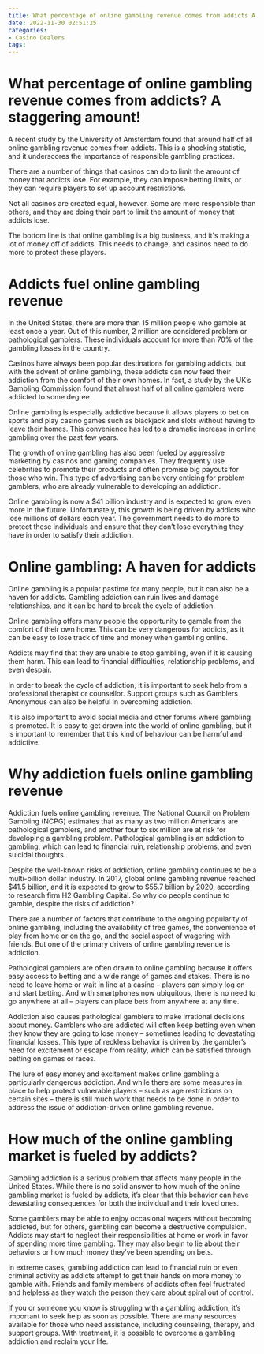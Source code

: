 ```yaml
---
title: What percentage of online gambling revenue comes from addicts A staggering amount!
date: 2022-11-30 02:51:25
categories:
- Casino Dealers
tags:
---
```



#  What percentage of online gambling revenue comes from addicts? A staggering amount!

A recent study by the University of Amsterdam found that around half of all online gambling revenue comes from addicts. This is a shocking statistic, and it underscores the importance of responsible gambling practices.

There are a number of things that casinos can do to limit the amount of money that addicts lose. For example, they can impose betting limits, or they can require players to set up account restrictions.

Not all casinos are created equal, however. Some are more responsible than others, and they are doing their part to limit the amount of money that addicts lose.

The bottom line is that online gambling is a big business, and it's making a lot of money off of addicts. This needs to change, and casinos need to do more to protect these players.

#  Addicts fuel online gambling revenue

In the United States, there are more than 15 million people who gamble at least once a year. Out of this number, 2 million are considered problem or pathological gamblers. These individuals account for more than 70% of the gambling losses in the country.

Casinos have always been popular destinations for gambling addicts, but with the advent of online gambling, these addicts can now feed their addiction from the comfort of their own homes. In fact, a study by the UK’s Gambling Commission found that almost half of all online gamblers were addicted to some degree.

Online gambling is especially addictive because it allows players to bet on sports and play casino games such as blackjack and slots without having to leave their homes. This convenience has led to a dramatic increase in online gambling over the past few years.

The growth of online gambling has also been fueled by aggressive marketing by casinos and gaming companies. They frequently use celebrities to promote their products and often promise big payouts for those who win. This type of advertising can be very enticing for problem gamblers, who are already vulnerable to developing an addiction.

Online gambling is now a $41 billion industry and is expected to grow even more in the future. Unfortunately, this growth is being driven by addicts who lose millions of dollars each year. The government needs to do more to protect these individuals and ensure that they don’t lose everything they have in order to satisfy their addiction.

#  Online gambling: A haven for addicts

Online gambling is a popular pastime for many people, but it can also be a haven for addicts. Gambling addiction can ruin lives and damage relationships, and it can be hard to break the cycle of addiction.

Online gambling offers many people the opportunity to gamble from the comfort of their own home. This can be very dangerous for addicts, as it can be easy to lose track of time and money when gambling online.

Addicts may find that they are unable to stop gambling, even if it is causing them harm. This can lead to financial difficulties, relationship problems, and even despair.

In order to break the cycle of addiction, it is important to seek help from a professional therapist or counsellor. Support groups such as Gamblers Anonymous can also be helpful in overcoming addiction.

It is also important to avoid social media and other forums where gambling is promoted. It is easy to get drawn into the world of online gambling, but it is important to remember that this kind of behaviour can be harmful and addictive.

#  Why addiction fuels online gambling revenue
Addiction fuels online gambling revenue. The National Council on Problem Gambling (NCPG) estimates that as many as two million Americans are pathological gamblers, and another four to six million are at risk for developing a gambling problem. Pathological gambling is an addiction to gambling, which can lead to financial ruin, relationship problems, and even suicidal thoughts.

Despite the well-known risks of addiction, online gambling continues to be a multi-billion dollar industry. In 2017, global online gambling revenue reached $41.5 billion, and it is expected to grow to $55.7 billion by 2020, according to research firm H2 Gambling Capital. So why do people continue to gamble, despite the risks of addiction?

There are a number of factors that contribute to the ongoing popularity of online gambling, including the availability of free games, the convenience of play from home or on the go, and the social aspect of wagering with friends. But one of the primary drivers of online gambling revenue is addiction.

Pathological gamblers are often drawn to online gambling because it offers easy access to betting and a wide range of games and stakes. There is no need to leave home or wait in line at a casino – players can simply log on and start betting. And with smartphones now ubiquitous, there is no need to go anywhere at all – players can place bets from anywhere at any time.

Addiction also causes pathological gamblers to make irrational decisions about money. Gamblers who are addicted will often keep betting even when they know they are going to lose money – sometimes leading to devastating financial losses. This type of reckless behavior is driven by the gambler’s need for excitement or escape from reality, which can be satisfied through betting on games or races.

The lure of easy money and excitement makes online gambling a particularly dangerous addiction. And while there are some measures in place to help protect vulnerable players – such as age restrictions on certain sites – there is still much work that needs to be done in order to address the issue of addiction-driven online gambling revenue.

#  How much of the online gambling market is fueled by addicts?

Gambling addiction is a serious problem that affects many people in the United States. While there is no solid answer to how much of the online gambling market is fueled by addicts, it’s clear that this behavior can have devastating consequences for both the individual and their loved ones.

Some gamblers may be able to enjoy occasional wagers without becoming addicted, but for others, gambling can become a destructive compulsion. Addicts may start to neglect their responsibilities at home or work in favor of spending more time gambling. They may also begin to lie about their behaviors or how much money they’ve been spending on bets.

In extreme cases, gambling addiction can lead to financial ruin or even criminal activity as addicts attempt to get their hands on more money to gamble with. Friends and family members of addicts often feel frustrated and helpless as they watch the person they care about spiral out of control.

If you or someone you know is struggling with a gambling addiction, it’s important to seek help as soon as possible. There are many resources available for those who need assistance, including counseling, therapy, and support groups. With treatment, it is possible to overcome a gambling addiction and reclaim your life.